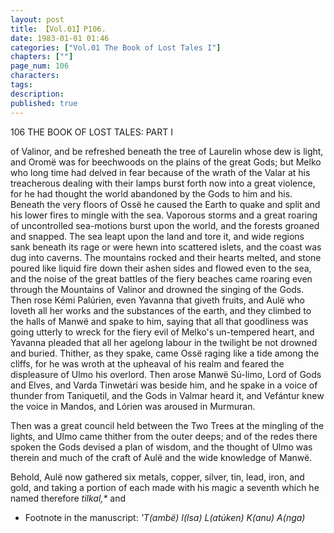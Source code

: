 ```yaml
---
layout: post
title: 【Vol.01】P106.
date: 1983-01-01 01:46
categories: ["Vol.01 The Book of Lost Tales I"]
chapters: [""]
page_num: 106
characters: 
tags: 
description: 
published: true
---
```


<p style="text-indent: 0;">
106      THE BOOK OF LOST TALES: PART I
</p>

of Valinor, and be refreshed beneath the tree of Laurelin whose dew is light, and Oromë was for beechwoods on the plains of the great Gods; but Melko who long time had delved in fear because of the wrath of the Valar at his treacherous dealing with their lamps burst forth now into a great violence, for he had thought the world abandoned by the Gods to him and his. Beneath the very floors of Ossë he caused the Earth to quake and split and his lower fires to mingle with the sea. Vaporous storms and a great roaring of uncontrolled sea-motions burst upon the world, and the forests groaned and snapped. The sea leapt upon the land and tore it, and wide regions sank beneath its rage or were hewn into scattered islets, and the coast was dug into caverns. The mountains rocked and their hearts melted, and stone poured like liquid fire down their ashen sides and flowed even to the sea, and the noise of the great battles of the fiery beaches came roaring even through the Mountains of Valinor and drowned the singing of the Gods. Then rose Kémi Palúrien, even Yavanna that giveth fruits, and Aulë who loveth all her works and the substances of the earth, and they climbed to the halls of Manwë and spake to him, saying that all that goodliness was going utterly to wreck for the fiery evil of Melko's un-tempered heart, and Yavanna pleaded that all her agelong labour in the twilight be not drowned and buried. Thither, as they spake, came Ossë raging like a tide among the cliffs, for he was wroth at the upheaval of his realm and feared the displeasure of Ulmo his overlord. Then arose Manwë Sú-limo, Lord of Gods and Elves, and Varda Tinwetári was beside him, and he spake in a voice of thunder from Taniquetil, and the Gods in Valmar heard it, and Vefántur knew the voice in Mandos, and Lórien was aroused in Murmuran.

Then was a great council held between the Two Trees at the mingling of the lights, and Ulmo came thither from the outer deeps; and of the redes there spoken the Gods devised a plan of wisdom, and the thought of Ulmo was therein and much of the craft of Aulë and the wide knowledge of Manwë.

Behold, Aulë now gathered six metals, copper, silver, tin, lead, iron, and gold, and taking a portion of each made with his magic a seventh which he named therefore <I>tilkal,* </I>and

* Footnote in the manuscript: <I>'T(ambë) I(lsa) L(atúken) K(anu) A(nga)</I>

